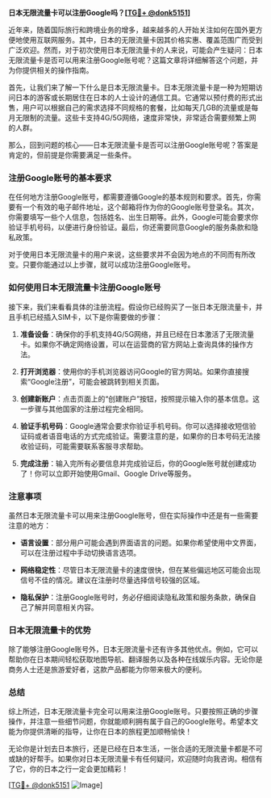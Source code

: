 **日本无限流量卡可以注册Google吗？[[TG💪+ @donk5151](https://t.me/s/donk5151)]**

近年来，随着国际旅行和跨境业务的增多，越来越多的人开始关注如何在国外更方便地使用互联网服务。其中，日本的无限流量卡因其价格实惠、覆盖范围广而受到广泛欢迎。然而，对于初次使用日本无限流量卡的人来说，可能会产生疑问：日本无限流量卡是否可以用来注册Google账号呢？这篇文章将详细解答这个问题，并为你提供相关的操作指南。

首先，让我们来了解一下什么是日本无限流量卡。日本无限流量卡是一种为短期访问日本的游客或长期居住在日本的人士设计的通信工具。它通常以预付费的形式出售，用户可以根据自己的需求选择不同规格的套餐，比如每天几GB的流量或是每月无限制的流量。这些卡支持4G/5G网络，速度非常快，非常适合需要频繁上网的人群。

那么，回到问题的核心——日本无限流量卡是否可以注册Google账号呢？答案是肯定的，但前提是你需要满足一些条件。

### 注册Google账号的基本要求

在任何地方注册Google账号，都需要遵循Google的基本规则和要求。首先，你需要有一个有效的电子邮件地址，这个邮箱将作为你的Google账号登录名。其次，你需要填写一些个人信息，包括姓名、出生日期等。此外，Google可能会要求你验证手机号码，以便进行身份验证。最后，你还需要同意Google的服务条款和隐私政策。

对于使用日本无限流量卡的用户来说，这些要求并不会因为地点的不同而有所改变。只要你能通过以上步骤，就可以成功注册Google账号。

### 如何使用日本无限流量卡注册Google账号

接下来，我们来看看具体的注册流程。假设你已经购买了一张日本无限流量卡，并且手机已经插入SIM卡，以下是你需要做的步骤：

1. **准备设备**：确保你的手机支持4G/5G网络，并且已经在日本激活了无限流量卡。如果你不确定网络设置，可以在运营商的官方网站上查询具体的操作方法。

2. **打开浏览器**：使用你的手机浏览器访问Google的官方网站。如果你直接搜索“Google注册”，可能会被跳转到相关页面。

3. **创建新账户**：点击页面上的“创建账户”按钮，按照提示输入你的基本信息。这一步骤与其他国家的注册过程完全相同。

4. **验证手机号码**：Google通常会要求你验证手机号码。你可以选择接收短信验证码或者语音电话的方式完成验证。需要注意的是，如果你的日本号码无法接收验证码，可能需要联系客服寻求帮助。

5. **完成注册**：输入完所有必要信息并完成验证后，你的Google账号就创建成功了！你可以立即开始使用Gmail、Google Drive等服务。

### 注意事项

虽然日本无限流量卡可以用来注册Google账号，但在实际操作中还是有一些需要注意的地方：

- **语言设置**：部分用户可能会遇到界面语言的问题。如果你希望使用中文界面，可以在注册过程中手动切换语言选项。
  
- **网络稳定性**：尽管日本无限流量卡的速度很快，但在某些偏远地区可能会出现信号不佳的情况。建议在注册时尽量选择信号较强的区域。

- **隐私保护**：注册Google账号时，务必仔细阅读隐私政策和服务条款，确保自己了解并同意相关内容。

### 日本无限流量卡的优势

除了能够注册Google账号外，日本无限流量卡还有许多其他优点。例如，它可以帮助你在日本期间轻松获取地图导航、翻译服务以及各种在线娱乐内容。无论你是商务人士还是旅游爱好者，这款产品都能为你带来极大的便利。

### 总结

综上所述，日本无限流量卡完全可以用来注册Google账号。只要按照正确的步骤操作，并注意一些细节问题，你就能顺利拥有属于自己的Google账号。希望本文能为你提供清晰的指导，让你在日本的旅程更加顺畅愉快！

无论你是计划去日本旅行，还是已经在日本生活，一张合适的无限流量卡都是不可或缺的好帮手。如果你对日本无限流量卡有任何疑问，欢迎随时向我咨询。相信有了它，你的日本之行一定会更加精彩！

[[TG💪+ @donk5151](https://t.me/s/donk5151) ![Image](https://i.postimg.cc/rwNCRYN7/Snipaste-2025-04-30-17-27-05.png)]